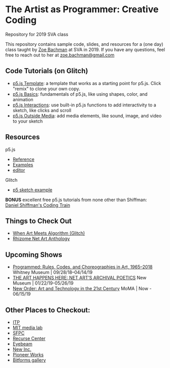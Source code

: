 # The Artist as Programmer: Creative Coding
Repository for 2019 SVA class 

This repository contains sample code, slides, and resources for a (one day) class taught by [Zoe Bachman](https://cargocollective.com/zoebachman) at SVA in 2019. 
If you have any questions, feel free to reach out to her at zoe.bachman@gmail.com


## Code Tutorials (on Glitch)
- [p5.js Template](): a template that works as a starting point for p5.js. Click "remix" to clone your own copy. 
- [p5.js Basics](https://glitch.com/~sva-p5-basics-tutorial): fundamentals of p5.js, like using shapes, color, and animation
- [p5.js Interactions](): use built-in p5.js functions to add interactivity to a sketch, like clicks and scroll
- [p5.js Outside Media](https://glitch.com/~sva-p5-media): add media elements, like sound, image, and video to your sketch 


## Resources

p5.js
- [Reference](http://p5js.org/reference/)
- [Examples](http://p5js.org/examples/)
- [editor](https://editor.p5js.org/)

Glitch 
- [p5 sketch example](https://glitch.com/edit/#!/p5js?path=server.js:1:0)

**BONUS** excellent free p5.js tutorials from none other than Shiffman:  
[Daniel Shiffman's Coding Train](https://www.youtube.com/channel/UCvjgXvBlbQiydffZU7m1_aw)


## Things to Check Out

- [When Art Meets Algorithm (Glitch)](https://glitch.com/culture/art-meets-algorithm/)
- [Rhizome Net Art Anthology](https://anthology.rhizome.org/)


## Upcoming Shows

- [Programmed: Rules, Codes, and Choreographies in Art, 1965–2018](https://www.whitney.org/exhibitions/programmed) Whitney Museum | 09/28/18–04/14/19
- [THE ART HAPPENS HERE: NET ART’S ARCHIVAL POETICS](https://www.newmuseum.org/exhibitions/view/the-art-happens-here-net-art-s-archival-poetics) New Museum | 01/22/19-05/26/19
- [New Order: Art and Technology in the 21st Century](https://www.moma.org/calendar/exhibitions/5033?locale=en) MoMA | Now - 06/15/19


## Other Places to Checkout:

- [ITP](https://tisch.nyu.edu/itp)
- [MIT media lab](https://www.media.mit.edu/)
- [SFPC](http://sfpc.io/)
- [Recurse Center](https://www.recurse.com)
- [Eyebeam](https://www.eyebeam.org/)
- [New Inc.](https://www.newinc.org/)
- [Pioneer Works](https://pioneerworks.org/)
- [Bitforms gallery](https://bitforms.art/)
